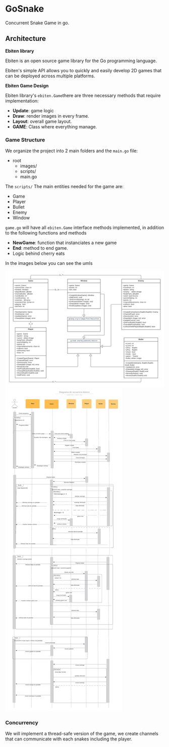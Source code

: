 # GoSnake

Concurrent Snake Game in go.

## Architecture

**Ebiten library**

Ebiten is an open source game library for the Go programming language.

Ebiten's simple API allows you to quickly and easily develop 2D games that can be deployed across multiple platforms.

**Ebiten Game Design**

Ebiten library's `ebiten.Game`there are three necessary methods that require implementation:

- **Update**: game logic
- **Draw**: render images in every frame.
- **Layout**: overall game layout.
- **GAME**: Class where everything manage.

### Game Structure

We organize the project into 2 main folders and the `main.go` file:

- root
  - images/
  - scripts/
  - main.go

The `scripts/` The main entities needed for the game are:

- Game
- Player
- Bullet
- Enemy
- Window

`game.go` will have all `ebiten.Game` interface methods implemented, in addition to the following functions and methods

- **NewGame**: function that instanciates a new game
- **End**: method to end game.
- Logic behind cherry eats

In the images below you can see the umls

![uml](DiagramaDeClases.PNG)
![uml](DiagramaSecuencia.PNG)

### Concurrency

We will implement a thread-safe version of the game, we create channels that can communicate with each snakes including the player.

